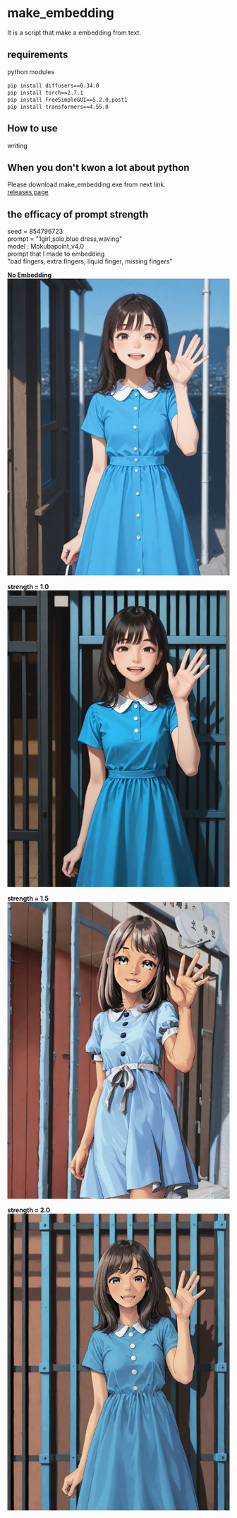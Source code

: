 # make_embedding
It is a script that make a embedding from text.
## requirements
python modules
```
pip install diffusers==0.34.0
pip install torch==2.7.1
pip install FreeSimpleGUI==5.2.0.post1
pip install transformers==4.55.0
```
## How to use
writing
## When you don't kwon a lot about python
Please download make_embedding.exe from next link.  
[releases page](https://github.com/MokubaAttack/scripts/releases/tag/make_embedding)
## the efficacy of prompt strength
seed = 854796723  
prompt = "1girl,solo,blue dress,waving"  
model : Mokubapoint_v4.0  
prompt that I made to embedding  
"bad fingers, extra fingers, liquid finger, missing fingers"

**No Embedding**  
![no embedding](https://github.com/MokubaAttack/scripts/blob/main/make_embedding/noemb.png)

**strength = 1.0**
![strength = 1.0](https://github.com/MokubaAttack/scripts/blob/main/make_embedding/strength10.png)

**strength = 1.5**
![strength = 1.5](https://github.com/MokubaAttack/scripts/blob/main/make_embedding/strength20.png)

**strength = 2.0**
![strength = 2.0](https://github.com/MokubaAttack/scripts/blob/main/make_embedding/strength15.png)
